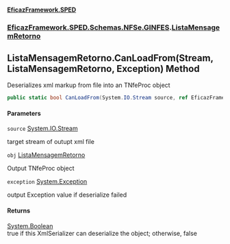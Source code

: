 #### [EficazFramework.SPED](EficazFrameworkSPED.md 'EficazFramework SPED')
### [EficazFramework.SPED.Schemas.NFSe.GINFES](EficazFramework.SPED.Schemas.NFSe.GINFES.md 'EficazFramework.SPED.Schemas.NFSe.GINFES').[ListaMensagemRetorno](EficazFramework.SPED.Schemas.NFSe.GINFES/ListaMensagemRetorno.md 'EficazFramework.SPED.Schemas.NFSe.GINFES.ListaMensagemRetorno')

## ListaMensagemRetorno.CanLoadFrom(Stream, ListaMensagemRetorno, Exception) Method

Deserializes xml markup from file into an TNfeProc object

```csharp
public static bool CanLoadFrom(System.IO.Stream source, ref EficazFramework.SPED.Schemas.NFSe.GINFES.ListaMensagemRetorno obj, ref System.Exception exception);
```
#### Parameters

<a name='EficazFramework.SPED.Schemas.NFSe.GINFES.ListaMensagemRetorno.CanLoadFrom(System.IO.Stream,EficazFramework.SPED.Schemas.NFSe.GINFES.ListaMensagemRetorno,System.Exception).source'></a>

`source` [System.IO.Stream](https://docs.microsoft.com/en-us/dotnet/api/System.IO.Stream 'System.IO.Stream')

target stream of outupt xml file

<a name='EficazFramework.SPED.Schemas.NFSe.GINFES.ListaMensagemRetorno.CanLoadFrom(System.IO.Stream,EficazFramework.SPED.Schemas.NFSe.GINFES.ListaMensagemRetorno,System.Exception).obj'></a>

`obj` [ListaMensagemRetorno](EficazFramework.SPED.Schemas.NFSe.GINFES/ListaMensagemRetorno.md 'EficazFramework.SPED.Schemas.NFSe.GINFES.ListaMensagemRetorno')

Output TNfeProc object

<a name='EficazFramework.SPED.Schemas.NFSe.GINFES.ListaMensagemRetorno.CanLoadFrom(System.IO.Stream,EficazFramework.SPED.Schemas.NFSe.GINFES.ListaMensagemRetorno,System.Exception).exception'></a>

`exception` [System.Exception](https://docs.microsoft.com/en-us/dotnet/api/System.Exception 'System.Exception')

output Exception value if deserialize failed

#### Returns
[System.Boolean](https://docs.microsoft.com/en-us/dotnet/api/System.Boolean 'System.Boolean')  
true if this XmlSerializer can deserialize the object; otherwise, false